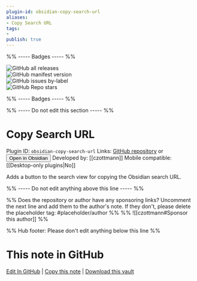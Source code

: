 ```yaml
---
plugin-id: obsidian-copy-search-url
aliases:
- Copy Search URL
tags: 
- 
publish: true
---
```


%% ----- Badges ----- %%

![GitHub all releases](https://img.shields.io/github/downloads/czottmann/obsidian-copy-search-url/total?color=573E7A&logo=github&style=for-the-badge)   
![GitHub manifest version](https://img.shields.io/github/manifest-json/v/czottmann/obsidian-copy-search-url?color=573E7A&logo=github&style=for-the-badge)   
![GitHub issues by-label](https://img.shields.io/github/issues/czottmann/obsidian-copy-search-url/help%20wanted?color=573E7A&logo=github&style=for-the-badge)   
![GitHub Repo stars](https://img.shields.io/github/stars/czottmann/obsidian-copy-search-url?color=573E7A&logo=github&style=for-the-badge)

%% ----- Badges ----- %%

%% ----- Do not edit this section ----- %%

# Copy Search URL

Plugin ID: `obsidian-copy-search-url`
Links: [GitHub repository](https://github.com/czottmann/obsidian-copy-search-url) or [<button id=HH>Open in Obsidian</button>](obsidian://show-plugin?id=obsidian-copy-search-url)
Developed by: [[czottmann]]
Mobile compatible: [[Desktop-only plugins|No]]

Adds a button to the search view for copying the Obsidian search URL.

%% ----- Do not edit anything above this line ----- %% 

%% Does the repository or author have any sponsoring links? Uncomment the next line and add them to the author's note. If they don't, please delete the placeholder tag: #placeholder/author %%
%% ![[czottmann#Sponsor this author]] %%

%% Hub footer: Please don't edit anything below this line %%

# This note in GitHub

<span class="git-footer">[Edit In GitHub](https://github.dev/obsidian-community/obsidian-hub/blob/main/02%20-%20Community%20Expansions/02.05%20All%20Community%20Expansions/Plugins/obsidian-copy-search-url.md "git-hub-edit-note") | [Copy this note](https://raw.githubusercontent.com/obsidian-community/obsidian-hub/main/02%20-%20Community%20Expansions/02.05%20All%20Community%20Expansions/Plugins/obsidian-copy-search-url.md "git-hub-copy-note") | [Download this vault](https://github.com/obsidian-community/obsidian-hub/archive/refs/heads/main.zip "git-hub-download-vault") </span>

